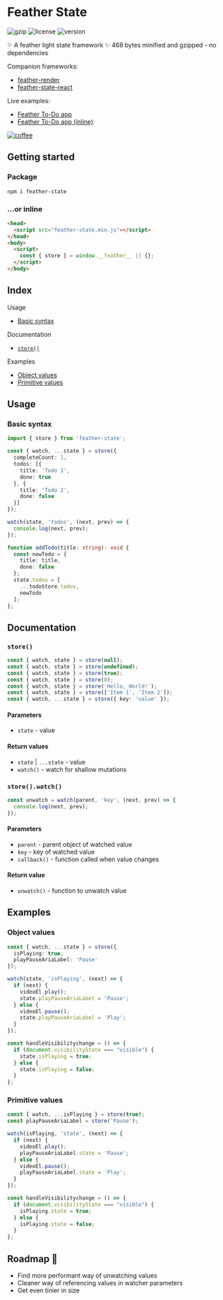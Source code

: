 # Feather State
![gzip](https://img.shields.io/badge/gzip-468_bytes-green)
![license](https://img.shields.io/badge/license-ISC-blue)
![version](https://img.shields.io/badge/npm-v1.1.14-blue)

✨ A feather light state framework ✨ 468 bytes minified and gzipped - no dependencies

Companion frameworks:
- [feather-render](https://www.npmjs.com/package/feather-render)
- [feather-state-react](https://www.npmjs.com/package/feather-state-react)

Live examples:
- [Feather To-Do app](https://codesandbox.io/p/devbox/feather-to-do-app-k5ss8j)
- [Feather To-Do app (inline)](https://codesandbox.io/p/devbox/feather-to-do-inline-4zt7ls)

[![coffee](https://img.shields.io/badge/Buy_me_a_coffee%3F_❤️-634832)](https://www.paypal.com/paypalme/featherframework)

## Getting started
### Package
```
npm i feather-state
```

### ...or inline
```html
<head>
  <script src="feather-state.min.js"></script>
</head>
<body>
  <script>
    const { store } = window.__feather__ || {};
  </script>
</body>
```

## Index
Usage
- [Basic syntax](#basic-syntax)

Documentation
- [`store()`](#store)

Examples
- [Object values](#object-values)
- [Primitive values](#primitive-values)

## Usage
### Basic syntax
```ts
import { store } from 'feather-state';

const { watch, ...state } = store({
  completeCount: 1,
  todos: [{
    title: 'Todo 1',
    done: true
  }, {
    title: 'Todo 2',
    done: false
  }]
});

watch(state, 'todos', (next, prev) => {
  console.log(next, prev);
});

function addTodo(title: string): void {
  const newTodo = {
    title: title,
    done: false
  };
  state.todos = [
    ...todoStore.todos,
    newTodo
  ];
};
```

## Documentation
### `store()`
```ts
const { watch, state } = store(null);
const { watch, state } = store(undefined);
const { watch, state } = store(true);
const { watch, state } = store(0);
const { watch, state } = store('Hello, World!');
const { watch, state } = store(['Item 1', 'Item 2']);
const { watch, ...state } = store({ key: 'value' });
```
#### Parameters
- `state` - value

#### Return values
- `state` | `...state` - value
- `watch()` - watch for shallow mutations

### `store().watch()`
```ts
const unwatch = watch(parent, 'key', (next, prev) => {
  console.log(next, prev);
});
```
#### Parameters
- `parent` - parent object of watched value
- `key` - key of watched value
- `callback()` - function called when value changes

#### Return value
- `unwatch()` - function to unwatch value

## Examples
### Object values
```ts
const { watch, ...state } = store({
  isPlaying: true,
  playPauseAriaLabel: 'Pause'
});

watch(state, 'isPlaying', (next) => {
  if (next) {
    videoEl.play();
    state.playPauseAriaLabel = 'Pause';
  } else {
    videoEl.pause();
    state.playPauseAriaLabel = 'Play';
  }
});

const handleVisibilitychange = () => {
  if (document.visibilityState === "visible") {
    state.isPlaying = true;
  } else {
    state.isPlaying = false;
  }
};
```

### Primitive values
```ts
const { watch, ...isPlaying } = store(true);
const playPauseAriaLabel = store('Pause');

watch(isPlaying, 'state', (next) => {
  if (next) {
    videoEl.play();
    playPauseAriaLabel.state = 'Pause';
  } else {
    videoEl.pause();
    playPauseAriaLabel.state = 'Play';
  }
});

const handleVisibilitychange = () => {
  if (document.visibilityState === "visible") {
    isPlaying.state = true;
  } else {
    isPlaying.state = false;
  }
};
```

## Roadmap 🚀
- Find more performant way of unwatching values
- Cleaner way of referencing values in watcher parameters
- Get even tinier in size
